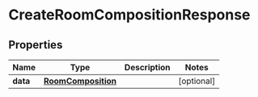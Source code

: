 

# CreateRoomCompositionResponse


## Properties

Name | Type | Description | Notes
------------ | ------------- | ------------- | -------------
**data** | [**RoomComposition**](RoomComposition.md) |  |  [optional]




